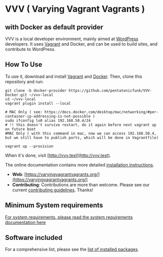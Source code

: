 # VVV ( Varying Vagrant Vagrants )

## with Docker as default provider

VVV is a local developer environment, mainly aimed at [WordPress](https://wordpress.org) developers. It
uses [Vagrant](https://www.vagrantup.com) and Docker, and can be used to build sites, and contribute to WordPress.

## How To Use

To use it, download and install [Vagrant](https://www.vagrantup.com)
and [Docker](https://docs.docker.com/engine/install/). Then, clone this repository and run:

```shell
git clone -b docker-provider https://github.com/pentatonicfunk/VVV-Docker.git ~/vvv-local
cd ~/vvv-local
vagrant plugin install --local

# MAC Only ( see: https://docs.docker.com/desktop/mac/networking/#per-container-ip-addressing-is-not-possible )
sudo ifconfig lo0 alias 192.168.50.4/24
# !! this doesn't survive restart, do it again before next vagrant up on future boot
#MAC Only ( with this command in mac, now we can access 192.168.50.4, but we still have to publish ports, which will be done in Vagrantfile)

vagrant up --provision
```

When it's done, visit [http://vvv.test](http://vvv.test).

The online documentation contains more
detailed [installation instructions](https://varyingvagrantvagrants.org/docs/en-US/installation/).

* **Web**: [https://varyingvagrantvagrants.org/](https://varyingvagrantvagrants.org/)
* **Contributing**: Contributions are more than welcome. Please see our
  current [contributing guidelines](https://varyingvagrantvagrants.org/docs/en-US/contributing/). Thanks!

## Minimum System requirements

[For system requirements, please read the system requirements documentation here](https://varyingvagrantvagrants.org/docs/en-US/installation/software-requirements/)

## Software included

For a comprehensive list, please see
the [list of installed packages](https://varyingvagrantvagrants.org/docs/en-US/installed-packages/).
